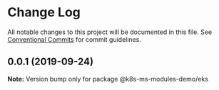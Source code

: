 # Change Log

All notable changes to this project will be documented in this file.
See [Conventional Commits](https://conventionalcommits.org) for commit guidelines.

## 0.0.1 (2019-09-24)

**Note:** Version bump only for package @k8s-ms-modules-demo/eks
